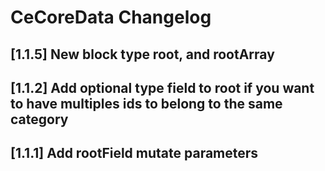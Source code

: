 # CeCoreData Changelog

## [1.1.5] New block type root, and rootArray

## [1.1.2] Add optional type field to root if you want to have multiples ids to belong to the same category

## [1.1.1] Add rootField mutate parameters


